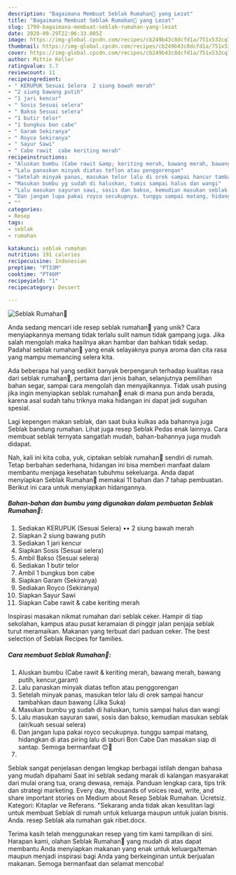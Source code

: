 ```yaml
---
description: "Bagaimana Membuat Seblak Rumahan💜 yang Lezat"
title: "Bagaimana Membuat Seblak Rumahan💜 yang Lezat"
slug: 1799-bagaimana-membuat-seblak-rumahan-yang-lezat
date: 2020-09-29T22:06:33.005Z
image: https://img-global.cpcdn.com/recipes/cb249b43c8dcfd1a/751x532cq70/seblak-rumahan💜-foto-resep-utama.jpg
thumbnail: https://img-global.cpcdn.com/recipes/cb249b43c8dcfd1a/751x532cq70/seblak-rumahan💜-foto-resep-utama.jpg
cover: https://img-global.cpcdn.com/recipes/cb249b43c8dcfd1a/751x532cq70/seblak-rumahan💜-foto-resep-utama.jpg
author: Mittie Keller
ratingvalue: 3.7
reviewcount: 11
recipeingredient:
- " KERUPUK Sesuai Selera  2 siung bawah merah"
- "2 siung bawang putih"
- "1 jari kencur"
- " Sosis Sesuai selera"
- " Bakso Sesuai selera"
- "1 butir telor"
- "1 bungkus bon cabe"
- " Garam Sekiranya"
- " Royco Sekiranya"
- " Sayur Sawi"
- " Cabe rawit  cabe keriting merah"
recipeinstructions:
- "Aluskan bumbu (Cabe rawit &amp; keriting merah, bawang merah, bawang putih, kencur,garam)"
- "Lalu panaskan minyak diatas teflon atau penggorengan"
- "Setelah minyak panas, masukan telor lalu di orek sampai hancur tambahkan daun bawang (Jika Suka)"
- "Masukan bumbu yg sudah di haluskan, tumis sampai halus dan wangi"
- "Lalu masukan sayuran sawi, sosis dan bakso, kemudian masukan seblak (air/kuah sesuai selera)"
- "Dan jangan lupa pakai royco secukupnya. tunggu sampai matang, hidangkan di atas piring lalu di taburi Bon Cabe Dan masakan siap di santap. Semoga bermanfaat 😊💜"
- ""
categories:
- Resep
tags:
- seblak
- rumahan

katakunci: seblak rumahan 
nutrition: 191 calories
recipecuisine: Indonesian
preptime: "PT33M"
cooktime: "PT46M"
recipeyield: "1"
recipecategory: Dessert

---
```



![Seblak Rumahan💜](https://img-global.cpcdn.com/recipes/cb249b43c8dcfd1a/751x532cq70/seblak-rumahan💜-foto-resep-utama.jpg)

Anda sedang mencari ide resep seblak rumahan💜 yang unik? Cara menyiapkannya memang tidak terlalu sulit namun tidak gampang juga. Jika salah mengolah maka hasilnya akan hambar dan bahkan tidak sedap. Padahal seblak rumahan💜 yang enak selayaknya punya aroma dan cita rasa yang mampu memancing selera kita.

Ada beberapa hal yang sedikit banyak berpengaruh terhadap kualitas rasa dari seblak rumahan💜, pertama dari jenis bahan, selanjutnya pemilihan bahan segar, sampai cara mengolah dan menyajikannya. Tidak usah pusing jika ingin menyiapkan seblak rumahan💜 enak di mana pun anda berada, karena asal sudah tahu triknya maka hidangan ini dapat jadi suguhan spesial.

Lagi kepengen makan seblak, dan saat buka kulkas ada bahannya juga Seblak bandung rumahan. Lihat juga resep Seblak Pedas enak lainnya. Cara membuat seblak ternyata sangatlah mudah, bahan-bahannya juga mudah didapat.


Nah, kali ini kita coba, yuk, ciptakan seblak rumahan💜 sendiri di rumah. Tetap berbahan sederhana, hidangan ini bisa memberi manfaat dalam membantu menjaga kesehatan tubuhmu sekeluarga. Anda dapat menyiapkan Seblak Rumahan💜 memakai 11 bahan dan 7 tahap pembuatan. Berikut ini cara untuk menyiapkan hidangannya.

<!--inarticleads1-->

##### Bahan-bahan dan bumbu yang digunakan dalam pembuatan Seblak Rumahan💜:

1. Sediakan  KERUPUK (Sesuai Selera) •• 2 siung bawah merah
1. Siapkan 2 siung bawang putih
1. Sediakan 1 jari kencur
1. Siapkan  Sosis (Sesuai selera)
1. Ambil  Bakso (Sesuai selera)
1. Sediakan 1 butir telor
1. Ambil 1 bungkus bon cabe
1. Siapkan  Garam (Sekiranya)
1. Sediakan  Royco (Sekiranya)
1. Siapkan  Sayur Sawi
1. Siapkan  Cabe rawit &amp; cabe keriting merah


Inspirasi masakan nikmat rumahan dari seblak ceker. Hampir di tiap sekolahan, kampus atau pusat keramaian di pinggir jalan penjaja seblak turut meramaikan. Makanan yang terbuat dari paduan ceker. The best selection of Seblak Recipes for families. 

<!--inarticleads2-->

##### Cara membuat Seblak Rumahan💜:

1. Aluskan bumbu (Cabe rawit &amp; keriting merah, bawang merah, bawang putih, kencur,garam)
1. Lalu panaskan minyak diatas teflon atau penggorengan
1. Setelah minyak panas, masukan telor lalu di orek sampai hancur tambahkan daun bawang (Jika Suka)
1. Masukan bumbu yg sudah di haluskan, tumis sampai halus dan wangi
1. Lalu masukan sayuran sawi, sosis dan bakso, kemudian masukan seblak (air/kuah sesuai selera)
1. Dan jangan lupa pakai royco secukupnya. tunggu sampai matang, hidangkan di atas piring lalu di taburi Bon Cabe Dan masakan siap di santap. Semoga bermanfaat 😊💜
1. 


Seblak sangat penjelasan dengan lengkap berbagai istilah dengan bahasa yang mudah dipahami Saat ini seblak sedang marak di kalangan masyarakat dari mulai orang tua, orang dewasa, remaja. Panduan lengkap cara, tips trik dan strategi marketing. Every day, thousands of voices read, write, and share important stories on Medium about Resep Seblak Rumahan. Ücretsiz. Kategori: Kitaplar ve Referans. &#34;Sekarang anda tidak akan kesulitan lagi untuk membuat Seblak di rumah untuk keluarga maupun untuk jualan bisnis. Anda. resep Seblak ala rumahan gak ribet.docx. 

Terima kasih telah menggunakan resep yang tim kami tampilkan di sini. Harapan kami, olahan Seblak Rumahan💜 yang mudah di atas dapat membantu Anda menyiapkan makanan yang enak untuk keluarga/teman maupun menjadi inspirasi bagi Anda yang berkeinginan untuk berjualan makanan. Semoga bermanfaat dan selamat mencoba!
